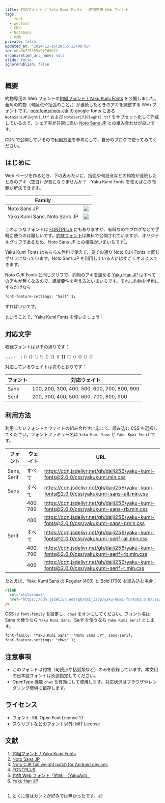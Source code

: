 ```yaml
---
title: 約組フォント / Yaku Kumi Fonts - 約物専用 Web フォント
tags:
  - font
  - webfont
  - CDN
  - NotoSans
  - 約物
private: false
updated_at: "2024-12-26T20:55:22+09:00"
id: a0a30725355a9f7d6d22
organization_url_name: null
slide: false
ignorePublish: false
---
```


## 概要

約物専用の Web フォントの[約組フォント / Yaku Kumi Fonts](https://github.com/Daiji256/Yaku-Kumi-Fonts) を公開しました。全角の約物（句読点や括弧のこと。）が連続したときのアキを調整する Web フォントです。[notofonts/noto-cjk](https://github.com/notofonts/noto-cjk/tree/985fa52c81c1d6692ccdd82bc3656e8fb932fd89/google-fonts) の google-fonts にある `NotoSansJP[wght].ttf` および `NotoSerifJP[wght].ttf` をサブセット化して作成しているので、シェア率が非常に高い [Noto Sans JP](https://fonts.google.com/noto/specimen/Noto+Sans+JP) との組み合わせが良いです。

CDN で公開しているので[利用方法](#利用方法)を参考にして、自分のブログで使ってみてください。

## はじめに

Web ページを作るとき、下の表みたいに、括弧や句読点などの約物が連続したときのアキ（空白）が気になりませんか？　Yaku Kumi Fonts を使えばこの問題が解決できます。

| Family                       |                                                                                                                                    |
| ---------------------------- | ---------------------------------------------------------------------------------------------------------------------------------- |
| Noto Sans JP                 | <img src="https://qiita-image-store.s3.ap-northeast-1.amazonaws.com/0/699841/4d047b95-a66c-23ee-4177-d18826ba09d4.png" width=100%> |
| Yaku Kumi Sans, Noto Sans JP | <img src="https://qiita-image-store.s3.ap-northeast-1.amazonaws.com/0/699841/2aeba793-4d22-cd16-2a7f-c2f1bfb8613c.png" width=100%> |

このようなフォントは [FONTPLUS](https://fontplus.jp) にもありますが、有料なのでブログなどで手軽に使うのは難しいです。[約味フォント](https://tama-san.com/yakuadj-font)は無料で公開されていますが、オリジナルグリフであるため、Noto Sans JP との相性がいまいちです[^:ore1]。

[^:ore1]: とくに僕はカンマが好みでは無かったです。

Yaku Kumi Fonts はもちろん無料で使えて、見ての通り Noto CJK Fonts と同じグリフになっています。Noto Sans JP を利用している人にはすごくオススメできます。

Noto CJK Fonts と同じグリフで、約物のアキを詰める [Yaku Han JP](https://yakuhanjp.qranoko.jp) はすべてのアキが無くなるので、組版要件を考えるといまいちです。それに約物を半角にするだけなら

```css
font-feature-settings: "halt" 1;
```

すればいいです。

ということで、Yaku Kumi Fonts を使いましょう！

## 対応文字

収録フォントは以下の通りです：

```
、，。．・：；（）｟｠「」『』［］〚〛｛｝【】〖〗〈〉《》〔〕〘〙
```

対応しているウェイトは次のとおりです：

| フォント | 対応ウェイト                                |
| -------- | ------------------------------------------- |
| Sans     | 100, 200, 300, 400, 500, 600, 700, 800, 900 |
| Serif    | 200, 300, 400, 500, 600, 700, 800, 900      |

## 利用方法

利用したいフォントとウェイトの組み合わせに応じて、読み込む CSS を選択してください。フォントファミリー名は `Yaku Kumi Sans` と `Yaku Kumi Serif` です。

| フォント    | ウェイト | URL                                                                                       |
| ----------- | -------- | ----------------------------------------------------------------------------------------- |
| Sans, Serif | すべて   | https://cdn.jsdelivr.net/gh/daiji256/yaku-kumi-fonts@2.0.0/css/yakukumi.min.css           |
| Sans        | すべて   | https://cdn.jsdelivr.net/gh/daiji256/yaku-kumi-fonts@2.0.0/css/yakukumi-sans-all.min.css  |
|             | 400, 700 | https://cdn.jsdelivr.net/gh/daiji256/yaku-kumi-fonts@2.0.0/css/yakukumi-sans-rb.min.css   |
|             | 400      | https://cdn.jsdelivr.net/gh/daiji256/yaku-kumi-fonts@2.0.0/css/yakukumi-sans-r.min.css    |
| Serif       | すべて   | https://cdn.jsdelivr.net/gh/daiji256/yaku-kumi-fonts@2.0.0/css/yakukumi-serif-all.min.css |
|             | 400, 700 | https://cdn.jsdelivr.net/gh/daiji256/yaku-kumi-fonts@2.0.0/css/yakukumi-serif-rb.min.css  |
|             | 400      | https://cdn.jsdelivr.net/gh/daiji256/yaku-kumi-fonts@2.0.0/css/yakukumi-serif-r.min.css   |

たとえば、Yaku Kumi Sans の Regular (400) と Bold (700) を読み込む場合：

```html
<link
  rel="stylesheet"
  href="https://cdn.jsdelivr.net/gh/daiji256/yaku-kumi-fonts@2.0.0/css/yakukumi-sans-rb.min.css"
/>
```

CSS は `font-family` を設定し、`chws` をオンにしてください。フォント名は Sans を使うなら `Yaku Kumi Sans`、Serif を使うなら `Yaku Kumi Serif` とします。

```css
font-family: "Yaku Kumi Sans", "Noto Sans JP", sans-serif;
font-feature-settings: "chws" 1;
```

## 注意事項

- このフォントは約物（句読点や括弧類など）のみを収録しています。本文用の日本語フォントは別途指定してください。
- OpenType 機能 `chws` を有効にして使用します。対応状況はブラウザやレンダリング環境に依存します。

## ライセンス

- フォント: SIL Open Font License 1.1
- スクリプトなどのフォント以外: MIT License

## 文献

1. [約組フォント / Yaku Kumi Fonts](https://github.com/Daiji256/Yaku-Kumi-Fonts)
2. [Noto Sans JP](https://fonts.google.com/noto/specimen/Noto+Sans+JP)
3. [Noto CJK full weight patch for Android devices](https://github.com/simonsmh/notocjk)
4. [FONTPLUS](https://fontplus.jp)
5. [約物 Web フォント「約味」（YakuAdj）](https://tama-san.com/yakuadj-font)
6. [Yaku Han JP](https://yakuhanjp.qranoko.jp)
